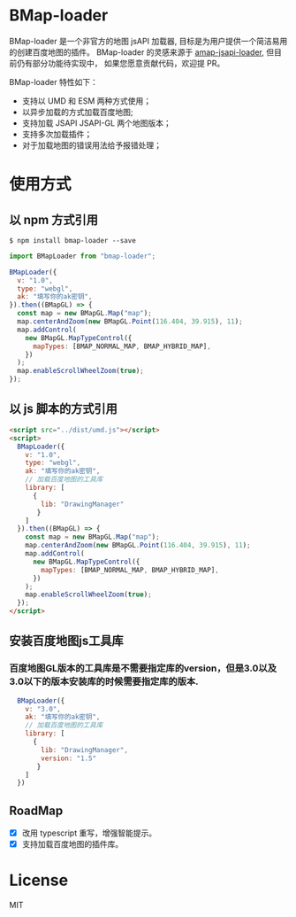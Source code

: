 # BMap-loader

BMap-loader 是一个非官方的地图 jsAPI 加载器, 目标是为用户提供一个简洁易用的创建百度地图的插件。 BMap-loader 的灵感来源于 [amap-jsapi-loader](https://www.npmjs.com/package/@amap/amap-jsapi-loader), 但目前仍有部分功能待实现中， 如果您愿意贡献代码，欢迎提 PR。

BMap-loader 特性如下：

- 支持以 UMD 和 ESM 两种方式使用；
- 以异步加载的方式加载百度地图;
- 支持加载 JSAPI JSAPI-GL 两个地图版本；
- 支持多次加载插件；
- 对于加载地图的错误用法给予报错处理；

# 使用方式

## 以 npm 方式引用

```shell
$ npm install bmap-loader --save
```

```js
import BMapLoader from "bmap-loader";

BMapLoader({
  v: "1.0",
  type: "webgl",
  ak: "填写你的ak密钥",
}).then((BMapGL) => {
  const map = new BMapGL.Map("map");
  map.centerAndZoom(new BMapGL.Point(116.404, 39.915), 11);
  map.addControl(
    new BMapGL.MapTypeControl({
      mapTypes: [BMAP_NORMAL_MAP, BMAP_HYBRID_MAP],
    })
  );
  map.enableScrollWheelZoom(true);
});
```

## 以 js 脚本的方式引用

```html
<script src="../dist/umd.js"></script>
<script>
  BMapLoader({
    v: "1.0",
    type: "webgl",
    ak: "填写你的ak密钥",
    // 加载百度地图的工具库
    library: [
      {
        lib: "DrawingManager"
       }
    ]
  }).then((BMapGL) => {
    const map = new BMapGL.Map("map");
    map.centerAndZoom(new BMapGL.Point(116.404, 39.915), 11);
    map.addControl(
      new BMapGL.MapTypeControl({
        mapTypes: [BMAP_NORMAL_MAP, BMAP_HYBRID_MAP],
      })
    );
    map.enableScrollWheelZoom(true);
  });
</script>
```

## 安装百度地图js工具库

### 百度地图GL版本的工具库是不需要指定库的version，但是3.0以及3.0以下的版本安装库的时候需要指定库的版本.

```js
  BMapLoader({
    v: "3.0",
    ak: "填写你的ak密钥",
    // 加载百度地图的工具库
    library: [
      {
        lib: "DrawingManager",
        version: "1.5"
       }
    ]
  })
```

## RoadMap

- [x] 改用 typescript 重写，增强智能提示。
- [x] 支持加载百度地图的插件库。

# License

MIT
